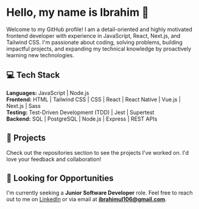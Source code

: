 # Hello, my name is Ibrahim 👋  

Welcome to my GitHub profile! I am a detail-oriented and highly motivated frontend developer with experience in JavaScript, React, Next.js, and Tailwind CSS.
I'm passionate about coding, solving problems, building impactful projects, and expanding my technical knowledge by proactively learning new technologies.

## 💻 Tech Stack  

**Languages:** JavaScript | Node.js  
**Frontend:** HTML | Tailwind CSS | CSS | React | React Native | Vue.js | Next.js | Sass  
**Testing:** Test-Driven Development (TDD) | Jest | Supertest  
**Backend:** SQL | PostgreSQL | Node.js | Express | REST APIs  

## 🌟 Projects  

Check out the repositories section to see the projects I've worked on. I'd love your feedback and collaboration!  

## 💼 Looking for Opportunities  

I'm currently seeking a **Junior Software Developer** role. Feel free to reach out to me on [LinkedIn](https://www.linkedin.com/in/ibrahim-ullah-380972284/) or via email at **ibrahimul106@gmail.com**.  
